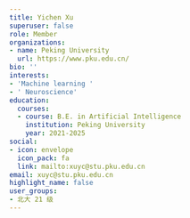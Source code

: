 ```yaml
---
title: Yichen Xu
superuser: false
role: Member
organizations:
- name: Peking University
  url: https://www.pku.edu.cn/
bio: ''
interests:
- 'Machine learning '
- ' Neuroscience'
education:
  courses:
  - course: B.E. in Artificial Intelligence
    institution: Peking University
    year: 2021-2025
social:
- icon: envelope
  icon_pack: fa
  link: mailto:xuyc@stu.pku.edu.cn
email: xuyc@stu.pku.edu.cn
highlight_name: false
user_groups:
- 北大 21 级
---
```

